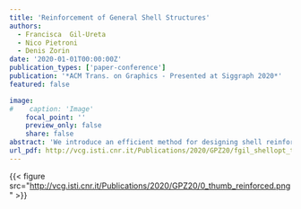 ```yaml
---
title: 'Reinforcement of General Shell Structures'
authors:
  - Francisca  Gil-Ureta
  - Nico Pietroni
  - Denis Zorin
date: '2020-01-01T00:00:00Z'
publication_types: ['paper-conference']
publication: '*ACM Trans. on Graphics - Presented at Siggraph 2020*'
featured: false

image:
#    caption: 'Image'
    focal_point: ''
    preview_only: false
    share: false
abstract: 'We introduce an efficient method for designing shell reinforcements of minimal weight. Inspired by classical Michell trusses, we create a reinforcement layout whose members are aligned with optimal stress directions, then optimize their shape minimizing the volume while keeping stresses bounded. We exploit two predominant techniques for reinforcing shells: adding ribs aligned with stress directions and using thicker walls on regions of high stress. Most previous work can generate either only ribs or only variablethickness walls. However, in the general case, neither approach by itself will provide optimal solutions. By using a more precise volume model, our method is capable of producing optimized structures with the full range of qualitative behaviors: from ribs to walls, and smoothly transitioning in between. Our method includes new algorithms for determining the layout of reinforcement structure elements, and an efficient algorithm to optimize their shape, minimizing a non-linear non-convex functional at a fraction of the cost and with better optimality compared to standard solvers. We demonstrate the optimization results for a variety of shapes, and the improvements it yields in the strength of 3D-printed objects.'
url_pdf: http://vcg.isti.cnr.it/Publications/2020/GPZ20/fgil_shellopt_tex.pdf
---
```

{{< figure src="http://vcg.isti.cnr.it/Publications/2020/GPZ20/0_thumb_reinforced.png" >}}
